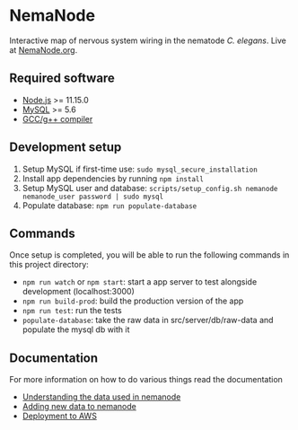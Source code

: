 # NemaNode

Interactive map of nervous system wiring in the nematode _C. elegans_. Live at [NemaNode.org](https://nemanode.org/).

## Required software
- [Node.js](https://nodejs.org/en/) >= 11.15.0
- [MySQL](https://www.mysql.com/downloads/) >= 5.6
- [GCC/g++ compiler](https://packages.ubuntu.com/focal/build-essential)


## Development setup

1. Setup MySQL if first-time use: `sudo mysql_secure_installation`
2. Install app dependencies by running `npm install`
3. Setup MySQL user and database: `scripts/setup_config.sh nemanode nemanode_user password | sudo mysql`
4. Populate database: `npm run populate-database`


## Commands
Once setup is completed, you will be able to run the following commands in this project directory:

- `npm run watch` or `npm start`: start a app server to test alongside development (localhost:3000)
- `npm run build-prod`: build the production version of the app
- `npm run test`: run the tests
- `populate-database`: take the raw data in src/server/db/raw-data and populate the mysql db with it


## Documentation
For more information on how to do various things read the documentation
- [Understanding the data used in nemanode](docs/understanding-nemanode-data.md)
- [Adding new data to nemanode](docs/adding-new-data.md)
- [Deployment to AWS](docs/deployment-to-aws.md)

